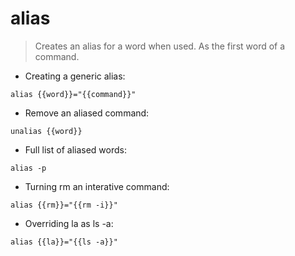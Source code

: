 # alias

> Creates an alias for a word when used.
> As the first word of a command.

- Creating a generic alias:

`alias {{word}}="{{command}}"`

- Remove an aliased command:

`unalias {{word}}`

- Full list of aliased words:

`alias -p`

- Turning rm an interative command:

`alias {{rm}}="{{rm -i}}"`

- Overriding la as ls -a:

`alias {{la}}="{{ls -a}}"`
